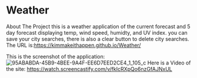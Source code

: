 # Weather
About The Project
this is a weather application of the current forecast and 5 day forecast displaying temp, wind speed, humidty, and UV index. you can save your city searches, there is also a clear button to delete city searches.
The URL is:https://kimmakeithappen.github.io/Weather/

This is the screenshot of the application:
![95ABABDA-45B9-4BEE-9A4F-EE6D7EED2CE4_1_105_c](https://user-images.githubusercontent.com/80864786/127758843-7d4fb47d-1227-49c5-9eb0-e10974febad8.jpeg)
Here is a Video of the site:
https://watch.screencastify.com/v/fkIcRXpQo6nzGfAJNxUL
